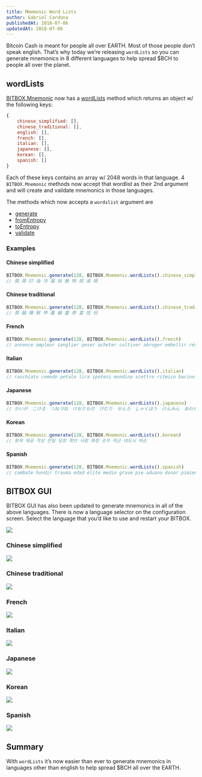 ```yaml
---
title: Mmemonic Word Lists
author: Gabriel Cardona
publishedAt: 2018-07-06
updatedAt: 2018-07-06
---
```


Bitcoin Cash is meant for people all over EARTH. Most of those people don’t speak english. That’s why today we’re releasing `wordLists` so you can generate mnemonics in 8 different languages to help spread $BCH to people all over the planet.

## wordLists

[BITBOX.Mnemonic](/bitbox/docs/mnemonic.html#validate) now has a [wordLists](/bitbox/docs/mnemonic.html#wordLists) method which returns an object w/ the following keys:

```javascript
{
    chinese_simplified: [],
    chinese_traditional: [],
    english: [],
    french: [],
    italian: [],
    japanese: [],
    korean: [],
    spanish: []
}
```

Each of these keys contains an array w/ 2048 words in that language. 4 `BITBOX.Mnemonic` methods now accept that wordlist as their 2nd argument and will create and validate mnemonics in those languages.

The methods which now accepts a `wordslist` argument are

- [generate](/bitbox/docs/mnemonic.html#generate)
- [fromEntropy](/bitbox/docs/mnemonic.html#fromEntropy)
- [toEntropy](/bitbox/docs/mnemonic.html#toEntropy)
- [validate](/bitbox/docs/mnemonic.html#validate)

### Examples

#### Chinese simplified

```javascript
BITBOX.Mnemonic.generate(128, BITBOX.Mnemonic.wordLists().chinese_simplified)
// 南 英 钉 油 冷 馏 扶 搬 特 规 波 顺
```

#### Chinese traditional

```javascript
BITBOX.Mnemonic.generate(128, BITBOX.Mnemonic.wordLists().chinese_traditional)
// 蒸 融 陣 默 甲 蓋 躺 靈 原 富 恆 份
```

#### French

```javascript
BITBOX.Mnemonic.generate(128, BITBOX.Mnemonic.wordLists().french)
// annonce ampleur sanglier peser acheter cultiver abroger embellir résoudre dialogue grappin lanterne
```

#### Italian

```javascript
BITBOX.Mnemonic.generate(128, BITBOX.Mnemonic.wordLists().italian)
// raschiato comodo petalo lira ipotesi mondina scettro ritmico bacino abrasivo attrito eletto
```

#### Japanese

```javascript
BITBOX.Mnemonic.generate(128, BITBOX.Mnemonic.wordLists().japanese)
// かいが　こける　つねづね　けおりもの　けむり　せんろ　しゃくほう　けんみん　あわせる　ひつぎ　みてい　たいない
```

#### Korean

```javascript
BITBOX.Mnemonic.generate(128, BITBOX.Mnemonic.wordLists().korean)
// 회색 제공 적성 만일 당장 확인 사람 화장 숫자 여군 대도시 하순
```

#### Spanish

```javascript
BITBOX.Mnemonic.generate(128, BITBOX.Mnemonic.wordLists().spanish)
// combate hundir trauma edad élite medio grave pie aduana donar pimienta bodega
```

## BITBOX GUI

BITBOX GUI has also been updated to generate mnemonics in all of the above languages. There is now a language selector on the configuration screen. Select the language that you’d like to use and restart your BITBOX.

![](https://bigearth.github.io/bitblog/assets/language-select.png)

### Chinese simplified

![](https://bigearth.github.io/bitblog/assets/chinese-simplified.png)

### Chinese traditional

![](https://bigearth.github.io/bitblog/assets/chinese-traditional.png)

### French

![](https://bigearth.github.io/bitblog/assets/french.png)

### Italian

![](https://bigearth.github.io/bitblog/assets/italian.png)

### Japanese

![](https://bigearth.github.io/bitblog/assets/japanese.png)

### Korean

![](https://bigearth.github.io/bitblog/assets/korean.png)

### Spanish

![](https://bigearth.github.io/bitblog/assets/spanish.png)

## Summary

With `wordLists` it’s now easier than ever to generate mnemonics in languages other than english to help spread $BCH all over the EARTH.

